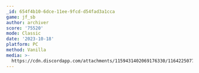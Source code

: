 ```yaml
---
_id: 654f4b10-6dce-11ee-9fcd-d54fad3a1cca
game: jf_sb
author: archiver
score: '75520'
mode: Classic
date: '2023-10-18'
platform: PC
method: Vanilla
media: >-
  https://cdn.discordapp.com/attachments/1159431402069176330/1164225077651439678/20231018_spongebobjumble_archiver.png?ex=65427018&is=652ffb18&hm=a140f167e7ce19ba3d8debe6b3cdef5ee0f73492e328edd6f3c612c174f13572&
---
```


